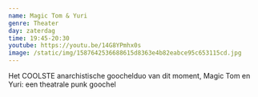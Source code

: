```yaml
---
name: Magic Tom & Yuri
genre: Theater
day: zaterdag
time: 19:45-20:30
youtube: https://youtu.be/14G8YPmhx0s
image: /static/img/1587642536688615d8363e4b82eabce95c653115cd.jpg
---
```

<!--StartFragment-->

Het COOLSTE anarchistische goochelduo van dit moment, Magic Tom en Yuri: een theatrale punk goochel

<!--EndFragment-->
